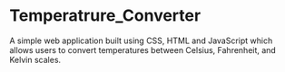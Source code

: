 # Temperatrure_Converter
A simple web application built using CSS, HTML and JavaScript which allows users to convert temperatures between Celsius, Fahrenheit, and Kelvin scales.
